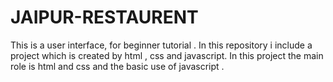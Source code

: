 # JAIPUR-RESTAURENT
This is a user interface, for  beginner tutorial . In this repository i include a project which is created by html , css and javascript. In this project the main role is html and css and the basic use of javascript .
